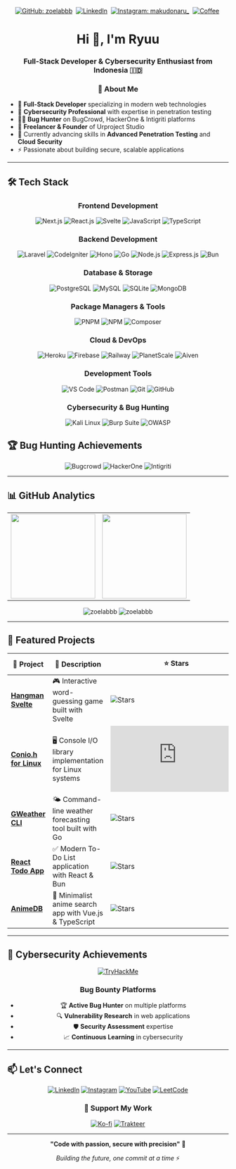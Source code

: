 <div align="center">

[![GitHub: zoelabbb](https://img.shields.io/github/followers/zoelabbb?label=follow&style=for-the-badge&logo=github&color=0969da)](https://github.com/zoelabbb)&nbsp;
[![LinkedIn](https://img.shields.io/badge/LinkedIn-0077B5?style=for-the-badge&logo=linkedin&logoColor=white)](https://linkedin.com/in/alifryuu)&nbsp;
[![Instagram: makudonaru_](https://img.shields.io/badge/Instagram-E4405F?style=for-the-badge&logo=instagram&logoColor=white)](https://instagram.com/makudonaru_)&nbsp;
[![Coffee](https://img.shields.io/badge/Buy%20me%20a%20coffee-FFDD00?style=for-the-badge&logo=ko-fi&logoColor=black)](https://ko-fi.com/alifryuu)&nbsp;

</div>

<h1 align="center">Hi 👋, I'm Ryuu</h1>
<h3 align="center">Full-Stack Developer & Cybersecurity Enthusiast from Indonesia 🇮🇩</h3>

<div align="center">

### 💫 About Me

</div>

- 🚀 **Full-Stack Developer** specializing in modern web technologies
- 🔐 **Cybersecurity Professional** with expertise in penetration testing
- 🕵️‍♂️ **Bug Hunter** on BugCrowd, HackerOne & Intigriti platforms
- 💼 **Freelancer & Founder** of Urproject Studio
- 🌱 Currently advancing skills in **Advanced Penetration Testing** and **Cloud Security**
- ⚡ Passionate about building secure, scalable applications

<hr>

## 🛠️ Tech Stack

<div align="center">

### Frontend Development

![Next.js](https://img.shields.io/badge/Next.js-000000?style=for-the-badge&logo=next.js&logoColor=white)
![React.js](https://img.shields.io/badge/React-20232A?style=for-the-badge&logo=react&logoColor=61DAFB)
![Svelte](https://img.shields.io/badge/Svelte-4A4A55?style=for-the-badge&logo=svelte&logoColor=FF3E00)
![JavaScript](https://img.shields.io/badge/JavaScript-F7DF1E?style=for-the-badge&logo=javascript&logoColor=black)
![TypeScript](https://img.shields.io/badge/TypeScript-007ACC?style=for-the-badge&logo=typescript&logoColor=white)

### Backend Development

![Laravel](https://img.shields.io/badge/Laravel-FF2D20?style=for-the-badge&logo=laravel&logoColor=white)
![CodeIgniter](https://img.shields.io/badge/CodeIgniter-EF4223?style=for-the-badge&logo=codeigniter&logoColor=white)
![Hono](https://img.shields.io/badge/Hono-EF4223?style=for-the-badge&logo=hono&logoColor=white)
![Go](https://img.shields.io/badge/Go-00ADD8?style=for-the-badge&logo=go&logoColor=white)
![Node.js](https://img.shields.io/badge/Node.js-43853D?style=for-the-badge&logo=node.js&logoColor=white)
![Express.js](https://img.shields.io/badge/Express.js-404D59?style=for-the-badge&logo=express&logoColor=white)
![Bun](https://img.shields.io/badge/Bun-000000?style=for-the-badge&logo=bun&logoColor=white)

### Database & Storage

![PostgreSQL](https://img.shields.io/badge/PostgreSQL-316192?style=for-the-badge&logo=postgresql&logoColor=white)
![MySQL](https://img.shields.io/badge/MySQL-4479A1?style=for-the-badge&logo=mysql&logoColor=white)
![SQLite](https://img.shields.io/badge/SQLite-07405E?style=for-the-badge&logo=sqlite&logoColor=white)
![MongoDB](https://img.shields.io/badge/MongoDB-4EA94B?style=for-the-badge&logo=mongodb&logoColor=white)

### Package Managers & Tools

![PNPM](https://img.shields.io/badge/pnpm-F69220?style=for-the-badge&logo=pnpm&logoColor=white)
![NPM](https://img.shields.io/badge/NPM-CB3837?style=for-the-badge&logo=npm&logoColor=white)
![Composer](https://img.shields.io/badge/Composer-885630?style=for-the-badge&logo=composer&logoColor=white)

### Cloud & DevOps

![Heroku](https://img.shields.io/badge/Heroku-430098?style=for-the-badge&logo=heroku&logoColor=white)
![Firebase](https://img.shields.io/badge/Firebase-FFCA28?style=for-the-badge&logo=firebase&logoColor=black)
![Railway](https://img.shields.io/badge/Railway-131415?style=for-the-badge&logo=railway&logoColor=white)
![PlanetScale](https://img.shields.io/badge/PlanetScale-000000?style=for-the-badge&logo=planetscale&logoColor=white)
![Aiven](https://img.shields.io/badge/Aiven-FF6600?style=for-the-badge&logo=aiven&logoColor=white)

### Development Tools

![VS Code](https://img.shields.io/badge/VS%20Code-0078d4?style=for-the-badge&logo=visual-studio-code&logoColor=white)
![Postman](https://img.shields.io/badge/Postman-FF6C37?style=for-the-badge&logo=postman&logoColor=white)
![Git](https://img.shields.io/badge/Git-F05032?style=for-the-badge&logo=git&logoColor=white)
![GitHub](https://img.shields.io/badge/GitHub-100000?style=for-the-badge&logo=github&logoColor=white)

### Cybersecurity & Bug Hunting

![Kali Linux](https://img.shields.io/badge/Kali%20Linux-557C94?style=for-the-badge&logo=kalilinux&logoColor=white)
![Burp Suite](https://img.shields.io/badge/Burp%20Suite-FF6633?style=for-the-badge&logo=burpsuite&logoColor=white)
![OWASP](https://img.shields.io/badge/OWASP-000000?style=for-the-badge&logo=owasp&logoColor=white)

</div>

## 🏆 Bug Hunting Achievements

<div align="center">

![Bugcrowd](https://img.shields.io/badge/Bugcrowd-F26822?style=for-the-badge&logo=bugcrowd&logoColor=white)
![HackerOne](https://img.shields.io/badge/HackerOne-494649?style=for-the-badge&logo=hackerone&logoColor=white)
![Intigriti](https://img.shields.io/badge/Intigriti-1E88E5?style=for-the-badge&logo=intigriti&logoColor=white)

</div>

---

## 📊 GitHub Analytics

<div align="center">
  <table>
    <tr>
      <td>
        <img src="https://github-readme-stats.vercel.app/api/top-langs/?username=zoelabbb&layout=compact&theme=react&hide_border=true&bg_color=1F222E&title_color=F85D7F&icon_color=F8D866&hide=Jupyter%20Notebook,Roff" height="192px"/>
      </td>
      <td>
        <img src="https://github-readme-stats.vercel.app/api?username=zoelabbb&show_icons=true&theme=react&hide_border=true&bg_color=1F222E&title_color=F85D7F&icon_color=F8D866" height="192px"/>
      </td>
    </tr>
  </table>
  
  <img src="https://github-readme-streak-stats.herokuapp.com/?user=zoelabbb&theme=react&hide_border=true&background=1F222E&stroke=0000&ring=F85D7F&fire=F85D7F&currStreakLabel=F85D7F" alt="zoelabbb" />
  
  <img src="https://github-readme-activity-graph.vercel.app/graph?username=zoelabbb&theme=react-dark&bg_color=1F222E&hide_border=true&line=F85D7F&point=F8D866" alt="zoelabbb"/>
</div>

---

## 🚀 Featured Projects

<div align="center">

| 🎯 Project                                                              | 📝 Description                                          | ⭐ Stars                                                                                             | 🔗 Demo                                                      |
| ----------------------------------------------------------------------- | ------------------------------------------------------- | ---------------------------------------------------------------------------------------------------- | ------------------------------------------------------------ |
| **[Hangman Svelte](https://github.com/zoelabbb/hangman-svelte)**        | 🎮 Interactive word-guessing game built with Svelte     | ![Stars](https://img.shields.io/github/stars/zoelabbb/hangman-svelte?style=flat&color=yellow)        | [Play Now](https://hangman-svelte.vercel.app/)               |
| **[Conio.h for Linux](https://github.com/zoelabbb/conio.h)**            | 🖥️ Console I/O library implementation for Linux systems | ![Stars](https://img.shields.io/github/stars/zoelabbb/conio.h?style=flat&color=yellow)               | [View Docs](https://github.com/zoelabbb/conio.h#readme)      |
| **[GWeather CLI](https://github.com/zoelabbb/Gweather)**                | 🌤️ Command-line weather forecasting tool built with Go  | ![Stars](https://img.shields.io/github/stars/zoelabbb/Gweather?style=flat&color=yellow)              | [Try CLI](https://github.com/zoelabbb/Gweather#installation) |
| **[React Todo App](https://github.com/zoelabbb/todo-apps-reatcxbunjs)** | ✅ Modern To-Do List application with React & Bun       | ![Stars](https://img.shields.io/github/stars/zoelabbb/todo-apps-reatcxbunjs?style=flat&color=yellow) | [Live Demo](https://todo-apps-react.vercel.app/)             |
| **[AnimeDB](https://github.com/zoelabbb/animedb)**                      | 🎌 Minimalist anime search app with Vue.js & TypeScript | ![Stars](https://img.shields.io/github/stars/zoelabbb/animedb?style=flat&color=yellow)               | [Explore Anime](https://animedb-vue.vercel.app/)             |

</div>

---

## 🎯 Cybersecurity Achievements

<div align="center">

[![TryHackMe](https://tryhackme-badges.s3.amazonaws.com/H1zoe.png)](https://tryhackme.com/p/H1zoe)

### Bug Bounty Platforms

- 🏆 **Active Bug Hunter** on multiple platforms
- 🔍 **Vulnerability Research** in web applications
- 🛡️ **Security Assessment** expertise
- 📈 **Continuous Learning** in cybersecurity

</div>

---

## 📫 Let's Connect

<div align="center">

[![LinkedIn](https://img.shields.io/badge/LinkedIn-0077B5?style=for-the-badge&logo=linkedin&logoColor=white)](https://linkedin.com/in/alifryuu)
[![Instagram](https://img.shields.io/badge/Instagram-E4405F?style=for-the-badge&logo=instagram&logoColor=white)](https://instagram.com/alifryuu)
[![YouTube](https://img.shields.io/badge/YouTube-FF0000?style=for-the-badge&logo=youtube&logoColor=white)](https://www.youtube.com/channel/UCnIAVbJbFLyTtXoLiSYdHKg)
[![LeetCode](https://img.shields.io/badge/LeetCode-FFA116?style=for-the-badge&logo=leetcode&logoColor=white)](https://leetcode.com/zoelabbb/)

### 💝 Support My Work

[![Ko-fi](https://img.shields.io/badge/Ko--fi-F16061?style=for-the-badge&logo=ko-fi&logoColor=white)](https://ko-fi.com/alifryuu)
[![Trakteer](https://img.shields.io/badge/Trakteer-FF0000?style=for-the-badge&logo=mastercard&logoColor=white)](https://www.teer.id/ikoo)

</div>

---

<div align="center">

**"Code with passion, secure with precision"** 🚀

_Building the future, one commit at a time_ ⚡

</div>
